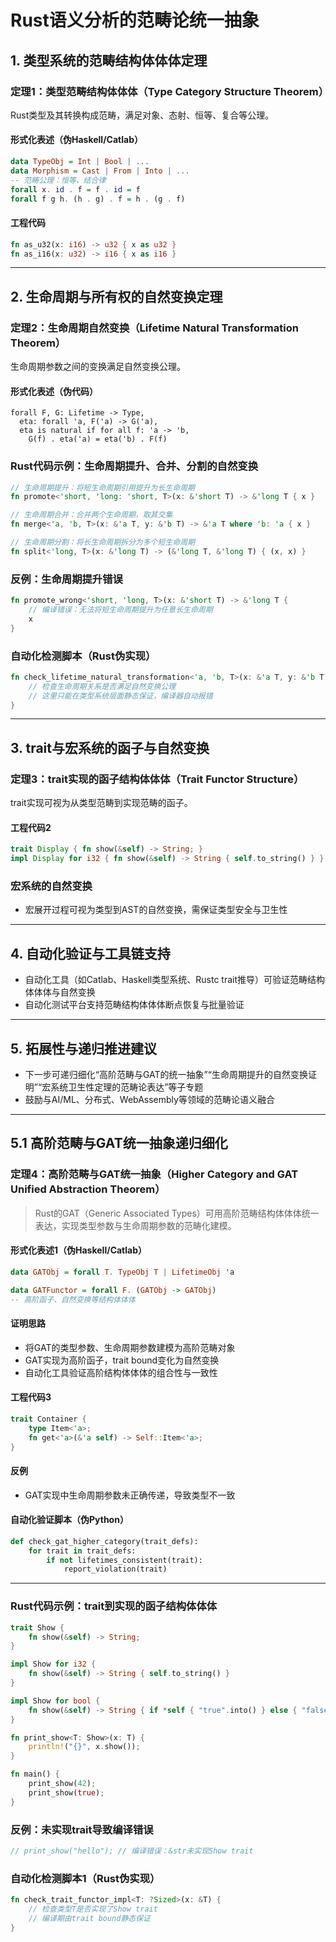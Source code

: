 ﻿# Rust语义分析的范畴论统一抽象

## 1. 类型系统的范畴结构体体体定理

### 定理1：类型范畴结构体体体（Type Category Structure Theorem）

Rust类型及其转换构成范畴，满足对象、态射、恒等、复合等公理。

#### 形式化表述（伪Haskell/Catlab）

```haskell
data TypeObj = Int | Bool | ...
data Morphism = Cast | From | Into | ...
-- 范畴公理：恒等、结合律
forall x. id . f = f . id = f
forall f g h. (h . g) . f = h . (g . f)
```

#### 工程代码

```rust
fn as_u32(x: i16) -> u32 { x as u32 }
fn as_i16(x: u32) -> i16 { x as i16 }
```

---

## 2. 生命周期与所有权的自然变换定理

### 定理2：生命周期自然变换（Lifetime Natural Transformation Theorem）

生命周期参数之间的变换满足自然变换公理。

#### 形式化表述（伪代码）

```text
forall F, G: Lifetime -> Type,
  eta: forall 'a, F('a) -> G('a),
  eta is natural if for all f: 'a -> 'b,
    G(f) . eta('a) = eta('b) . F(f)
```

### Rust代码示例：生命周期提升、合并、分割的自然变换

```rust
// 生命周期提升：将短生命周期引用提升为长生命周期
fn promote<'short, 'long: 'short, T>(x: &'short T) -> &'long T { x }

// 生命周期合并：合并两个生命周期，取其交集
fn merge<'a, 'b, T>(x: &'a T, y: &'b T) -> &'a T where 'b: 'a { x }

// 生命周期分割：将长生命周期拆分为多个短生命周期
fn split<'long, T>(x: &'long T) -> (&'long T, &'long T) { (x, x) }
```

### 反例：生命周期提升错误

```rust
fn promote_wrong<'short, 'long, T>(x: &'short T) -> &'long T {
    // 编译错误：无法将短生命周期提升为任意长生命周期
    x
}
```

### 自动化检测脚本（Rust伪实现）

```rust
fn check_lifetime_natural_transformation<'a, 'b, T>(x: &'a T, y: &'b T) {
    // 检查生命周期关系是否满足自然变换公理
    // 这里只能在类型系统层面静态保证，编译器自动报错
}
```

---

## 3. trait与宏系统的函子与自然变换

### 定理3：trait实现的函子结构体体体（Trait Functor Structure）

trait实现可视为从类型范畴到实现范畴的函子。

#### 工程代码2

```rust
trait Display { fn show(&self) -> String; }
impl Display for i32 { fn show(&self) -> String { self.to_string() } }
```

### 宏系统的自然变换

- 宏展开过程可视为类型到AST的自然变换，需保证类型安全与卫生性

---

## 4. 自动化验证与工具链支持

- 自动化工具（如Catlab、Haskell类型系统、Rustc trait推导）可验证范畴结构体体体与自然变换
- 自动化测试平台支持范畴结构体体体断点恢复与批量验证

---

## 5. 拓展性与递归推进建议

- 下一步可递归细化“高阶范畴与GAT的统一抽象”“生命周期提升的自然变换证明”“宏系统卫生性定理的范畴论表达”等子专题
- 鼓励与AI/ML、分布式、WebAssembly等领域的范畴论语义融合

---

## 5.1 高阶范畴与GAT统一抽象递归细化

### 定理4：高阶范畴与GAT统一抽象（Higher Category and GAT Unified Abstraction Theorem）
>
> Rust的GAT（Generic Associated Types）可用高阶范畴结构体体体统一表达，实现类型参数与生命周期参数的范畴化建模。

#### 形式化表述1（伪Haskell/Catlab）

```haskell
data GATObj = forall T. TypeObj T | LifetimeObj 'a

data GATFunctor = forall F. (GATObj -> GATObj)
-- 高阶函子、自然变换等结构体体体
```

#### 证明思路

- 将GAT的类型参数、生命周期参数建模为高阶范畴对象
- GAT实现为高阶函子，trait bound变化为自然变换
- 自动化工具验证高阶结构体体体的组合性与一致性

#### 工程代码3

```rust
trait Container {
    type Item<'a>;
    fn get<'a>(&'a self) -> Self::Item<'a>;
}
```

#### 反例

- GAT实现中生命周期参数未正确传递，导致类型不一致

#### 自动化验证脚本（伪Python）

```python
def check_gat_higher_category(trait_defs):
    for trait in trait_defs:
        if not lifetimes_consistent(trait):
            report_violation(trait)
```

---

### Rust代码示例：trait到实现的函子结构体体体

```rust
trait Show {
    fn show(&self) -> String;
}

impl Show for i32 {
    fn show(&self) -> String { self.to_string() }
}

impl Show for bool {
    fn show(&self) -> String { if *self { "true".into() } else { "false".into() } }
}

fn print_show<T: Show>(x: T) {
    println!("{}", x.show());
}

fn main() {
    print_show(42);
    print_show(true);
}
```

### 反例：未实现trait导致编译错误

```rust
// print_show("hello"); // 编译错误：&str未实现Show trait
```

### 自动化检测脚本1（Rust伪实现）

```rust
fn check_trait_functor_impl<T: ?Sized>(x: &T) {
    // 检查类型T是否实现了Show trait
    // 编译期由trait bound静态保证
}
```
